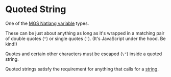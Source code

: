 # Quoted String

One of the [MGS Natlang variable](mgs/variables_mgs) types.

These can be just about anything as long as it's wrapped in a matching pair of double quotes (`"`) or single quotes (`'`). (It's JavaScript under the hood. Be kind!)

Quotes and certain other characters must be escaped (`\"`) inside a quoted string.

Quoted strings satisfy the requirement for anything that calls for a [string](mgs/variables/string).